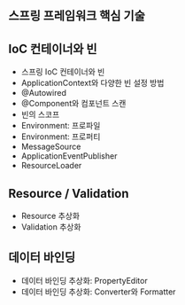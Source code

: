 ## 스프링 프레임워크 핵심 기술

## IoC 컨테이너와 빈

- 스프링 IoC 컨테이너와 빈
- ApplicationContext와 다양한 빈 설정 방법
- @Autowired
- @Component와 컴포넌트 스캔
- 빈의 스코프
- Environment: 프로파일
- Environment: 프로퍼티
- MessageSource
- ApplicationEventPublisher
- ResourceLoader

## Resource / Validation

- Resource 추상화
- Validation 추상화

## 데이터 바인딩

- 데이터 바인딩 추상화: PropertyEditor
- 데이터 바인딩 추상화: Converter와 Formatter
